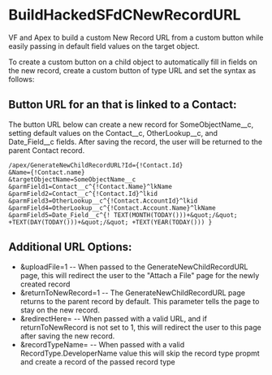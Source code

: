 # BuildHackedSFdCNewRecordURL
VF and Apex to build a custom New Record URL from a custom button while easily passing in default field values on the target object.

To create a custom button on a child object to automatically fill in fields on the new record, create a custom button of type URL and set the syntax as follows:

## Button URL for an that is linked to a Contact:
The button URL below can create a new record for SomeObjectName__c, setting default values on the Contact__c, OtherLookup__c, and Date_Field__c fields. After saving the record, the user will be returned to the parent Contact record.

    /apex/GenerateNewChildRecordURL?Id={!Contact.Id}
    &Name={!Contact.name}
    &targetObjectName=SomeObjectName__c
    &parmField1=Contact__c^{!Contact.Name}^lkName
    &parmField2=Contact__c^{!Contact.Id}^lkid
    &parmField3=OtherLookup__c^{!Contact.AccountId}^lkid
    &parmField4=OtherLookup__c^{!Contact.Account.Name}^lkName
    &parmField5=Date_Field__c^{! TEXT(MONTH(TODAY()))+&quot;/&quot; +TEXT(DAY(TODAY()))+&quot;/&quot; +TEXT(YEAR(TODAY())) }
    
## Additional URL Options:

* &uploadFile=1 -- When passed to the GenerateNewChildRecordURL page, this will redirect the user to the "Attach a File" page for the newly created record
* &returnToNewRecord=1 -- The GenerateNewChildRecordURL page returns to the parent record by default. This parameter tells the page to stay on the new record.
* &redirectHere= -- When passed with a valid URL, and if returnToNewRecord is not set to 1, this will redirect the user to this page after saving the new record.
* &recordTypeName= -- When passed with a valid RecordType.DeveloperName value this will skip the record type propmt and create a record of the passed record type
